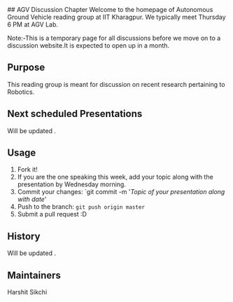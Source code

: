 <snippet>
  <content>
## AGV Discussion Chapter
Welcome to the homepage of Autonomous Ground Vehicle reading group at IIT Kharagpur.
We typically meet Thursday 6 PM at AGV Lab. 

Note:-This is a temporary page for all discussions before we move on to a discussion website.It is expected to open up in a month.

 
## Purpose
This reading group is meant for discussion on recent research pertaining to Robotics. 

## Next scheduled Presentations

Will be updated .

## Usage
1. Fork it!
2. If you are the one speaking this week, add your topic along with the presentation by Wednesday morning.
3. Commit your changes: `git commit -m '*Topic of your presentation along with date*'
4. Push to the branch: `git push origin master`
5. Submit a pull request :D


## History

Will be updated .

## Maintainers

Harshit Sikchi


</content>
  <tabTrigger></tabTrigger>
    </snippet>
